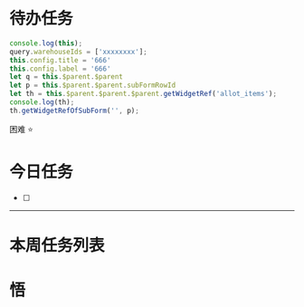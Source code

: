 # 待办任务
~~~js
console.log(this);
query.warehouseIds = ['xxxxxxxx'];
this.config.title = '666'
this.config.label = '666'
let q = this.$parent.$parent
let p = this.$parent.$parent.subFormRowId
let th = this.$parent.$parent.$parent.getWidgetRef('allot_items');
console.log(th);
th.getWidgetRefOfSubForm('', p);

~~~

困难
⭐

# 今日任务
- [ ] 




------
# 本周任务列表



# 悟